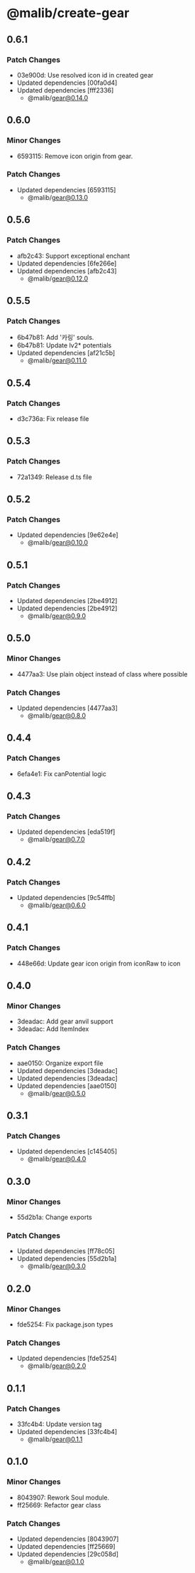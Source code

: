 # @malib/create-gear

## 0.6.1

### Patch Changes

- 03e900d: Use resolved icon id in created gear
- Updated dependencies [00fa0d4]
- Updated dependencies [fff2336]
  - @malib/gear@0.14.0

## 0.6.0

### Minor Changes

- 6593115: Remove icon origin from gear.

### Patch Changes

- Updated dependencies [6593115]
  - @malib/gear@0.13.0

## 0.5.6

### Patch Changes

- afb2c43: Support exceptional enchant
- Updated dependencies [6fe266e]
- Updated dependencies [afb2c43]
  - @malib/gear@0.12.0

## 0.5.5

### Patch Changes

- 6b47b81: Add '카링' souls.
- 6b47b81: Update lv2\* potentials
- Updated dependencies [af21c5b]
  - @malib/gear@0.11.0

## 0.5.4

### Patch Changes

- d3c736a: Fix release file

## 0.5.3

### Patch Changes

- 72a1349: Release d.ts file

## 0.5.2

### Patch Changes

- Updated dependencies [9e62e4e]
  - @malib/gear@0.10.0

## 0.5.1

### Patch Changes

- Updated dependencies [2be4912]
- Updated dependencies [2be4912]
  - @malib/gear@0.9.0

## 0.5.0

### Minor Changes

- 4477aa3: Use plain object instead of class where possible

### Patch Changes

- Updated dependencies [4477aa3]
  - @malib/gear@0.8.0

## 0.4.4

### Patch Changes

- 6efa4e1: Fix canPotential logic

## 0.4.3

### Patch Changes

- Updated dependencies [eda519f]
  - @malib/gear@0.7.0

## 0.4.2

### Patch Changes

- Updated dependencies [9c54ffb]
  - @malib/gear@0.6.0

## 0.4.1

### Patch Changes

- 448e66d: Update gear icon origin from iconRaw to icon

## 0.4.0

### Minor Changes

- 3deadac: Add gear anvil support
- 3deadac: Add ItemIndex

### Patch Changes

- aae0150: Organize export file
- Updated dependencies [3deadac]
- Updated dependencies [3deadac]
- Updated dependencies [aae0150]
  - @malib/gear@0.5.0

## 0.3.1

### Patch Changes

- Updated dependencies [c145405]
  - @malib/gear@0.4.0

## 0.3.0

### Minor Changes

- 55d2b1a: Change exports

### Patch Changes

- Updated dependencies [ff78c05]
- Updated dependencies [55d2b1a]
  - @malib/gear@0.3.0

## 0.2.0

### Minor Changes

- fde5254: Fix package.json types

### Patch Changes

- Updated dependencies [fde5254]
  - @malib/gear@0.2.0

## 0.1.1

### Patch Changes

- 33fc4b4: Update version tag
- Updated dependencies [33fc4b4]
  - @malib/gear@0.1.1

## 0.1.0

### Minor Changes

- 8043907: Rework Soul module.
- ff25669: Refactor gear class

### Patch Changes

- Updated dependencies [8043907]
- Updated dependencies [ff25669]
- Updated dependencies [29c058d]
  - @malib/gear@0.1.0
